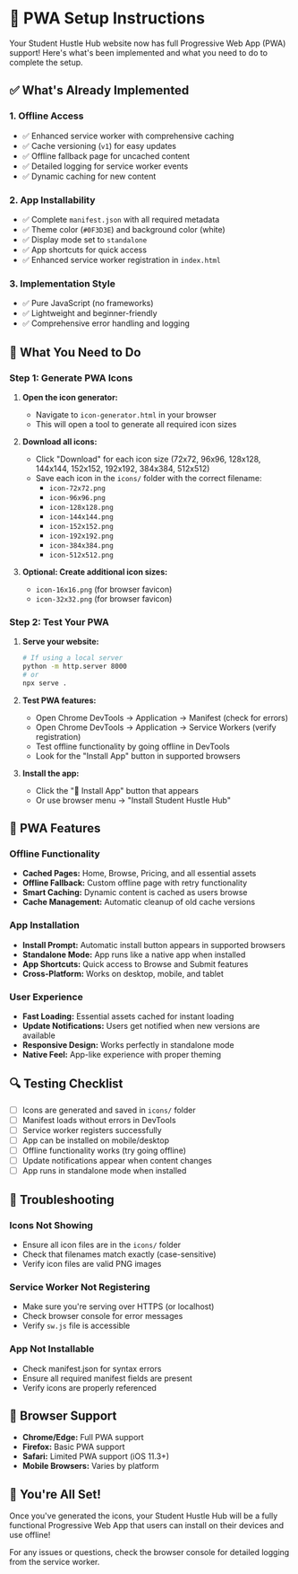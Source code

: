 # 🚀 PWA Setup Instructions

Your Student Hustle Hub website now has full Progressive Web App (PWA) support! Here's what's been implemented and what you need to do to complete the setup.

## ✅ What's Already Implemented

### 1. **Offline Access**
- ✅ Enhanced service worker with comprehensive caching
- ✅ Cache versioning (`v1`) for easy updates
- ✅ Offline fallback page for uncached content
- ✅ Detailed logging for service worker events
- ✅ Dynamic caching for new content

### 2. **App Installability**
- ✅ Complete `manifest.json` with all required metadata
- ✅ Theme color (`#0F3D3E`) and background color (white)
- ✅ Display mode set to `standalone`
- ✅ App shortcuts for quick access
- ✅ Enhanced service worker registration in `index.html`

### 3. **Implementation Style**
- ✅ Pure JavaScript (no frameworks)
- ✅ Lightweight and beginner-friendly
- ✅ Comprehensive error handling and logging

## 🔧 What You Need to Do

### Step 1: Generate PWA Icons

1. **Open the icon generator:**
   - Navigate to `icon-generator.html` in your browser
   - This will open a tool to generate all required icon sizes

2. **Download all icons:**
   - Click "Download" for each icon size (72x72, 96x96, 128x128, 144x144, 152x152, 192x192, 384x384, 512x512)
   - Save each icon in the `icons/` folder with the correct filename:
     - `icon-72x72.png`
     - `icon-96x96.png`
     - `icon-128x128.png`
     - `icon-144x144.png`
     - `icon-152x152.png`
     - `icon-192x192.png`
     - `icon-384x384.png`
     - `icon-512x512.png`

3. **Optional: Create additional icon sizes:**
   - `icon-16x16.png` (for browser favicon)
   - `icon-32x32.png` (for browser favicon)

### Step 2: Test Your PWA

1. **Serve your website:**
   ```bash
   # If using a local server
   python -m http.server 8000
   # or
   npx serve .
   ```

2. **Test PWA features:**
   - Open Chrome DevTools → Application → Manifest (check for errors)
   - Open Chrome DevTools → Application → Service Workers (verify registration)
   - Test offline functionality by going offline in DevTools
   - Look for the "Install App" button in supported browsers

3. **Install the app:**
   - Click the "📱 Install App" button that appears
   - Or use browser menu → "Install Student Hustle Hub"

## 🎯 PWA Features

### Offline Functionality
- **Cached Pages:** Home, Browse, Pricing, and all essential assets
- **Offline Fallback:** Custom offline page with retry functionality
- **Smart Caching:** Dynamic content is cached as users browse
- **Cache Management:** Automatic cleanup of old cache versions

### App Installation
- **Install Prompt:** Automatic install button appears in supported browsers
- **Standalone Mode:** App runs like a native app when installed
- **App Shortcuts:** Quick access to Browse and Submit features
- **Cross-Platform:** Works on desktop, mobile, and tablet

### User Experience
- **Fast Loading:** Essential assets cached for instant loading
- **Update Notifications:** Users get notified when new versions are available
- **Responsive Design:** Works perfectly in standalone mode
- **Native Feel:** App-like experience with proper theming

## 🔍 Testing Checklist

- [ ] Icons are generated and saved in `icons/` folder
- [ ] Manifest loads without errors in DevTools
- [ ] Service worker registers successfully
- [ ] App can be installed on mobile/desktop
- [ ] Offline functionality works (try going offline)
- [ ] Update notifications appear when content changes
- [ ] App runs in standalone mode when installed

## 🚨 Troubleshooting

### Icons Not Showing
- Ensure all icon files are in the `icons/` folder
- Check that filenames match exactly (case-sensitive)
- Verify icon files are valid PNG images

### Service Worker Not Registering
- Make sure you're serving over HTTPS (or localhost)
- Check browser console for error messages
- Verify `sw.js` file is accessible

### App Not Installable
- Check manifest.json for syntax errors
- Ensure all required manifest fields are present
- Verify icons are properly referenced

## 📱 Browser Support

- **Chrome/Edge:** Full PWA support
- **Firefox:** Basic PWA support
- **Safari:** Limited PWA support (iOS 11.3+)
- **Mobile Browsers:** Varies by platform

## 🎉 You're All Set!

Once you've generated the icons, your Student Hustle Hub will be a fully functional Progressive Web App that users can install on their devices and use offline!

For any issues or questions, check the browser console for detailed logging from the service worker.
